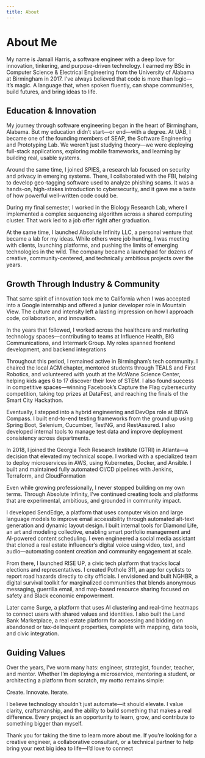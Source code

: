 ```yaml
---
title: About
---
```

# About Me

My name is Jamall Harris, a software engineer with a deep love for innovation, tinkering, and purpose-driven technology. I earned my BSc in Computer Science & Electrical Engineering from the University of Alabama at Birmingham in 2017. I’ve always believed that code is more than logic—it’s magic. A language that, when spoken fluently, can shape communities, build futures, and bring ideas to life.

## Education &  Innovation
My journey through software engineering began in the heart of Birmingham, Alabama. But my education didn’t start—or end—with a degree. At UAB, I became one of the founding members of SEAP, the Software Engineering and Prototyping Lab. We weren’t just studying theory—we were deploying full-stack applications, exploring mobile frameworks, and learning by building real, usable systems.

Around the same time, I joined SPIES, a research lab focused on security and privacy in emerging systems. There, I collaborated with the FBI, helping to develop geo-tagging software used to analyze phishing scams. It was a hands-on, high-stakes introduction to cybersecurity, and it gave me a taste of how powerful well-written code could be.

During my final semester, I worked in the Biology Research Lab, where I implemented a complex sequencing algorithm across a shared computing cluster. That work led to a job offer right after graduation.

At the same time, I launched Absolute Infinity LLC, a personal venture that became a lab for my ideas. While others were job hunting, I was meeting with clients, launching platforms, and pushing the limits of emerging technologies in the wild. The company became a launchpad for dozens of creative, community-centered, and technically ambitious projects over the years.

## Growth Through Industry & Community
That same spirit of innovation took me to California when I was accepted into a Google internship and offered a junior developer role in Mountain View.  The culture and intensity left a lasting impression on how I approach code, collaboration, and innovation.

In the years that followed, I worked across the healthcare and marketing technology spaces—contributing to teams at Influence Health, BIG Communications, and Intermark Group. My roles spanned frontend development, and backend integrations

Throughout this period, I remained active in Birmingham’s tech community. I chaired the local ACM chapter, mentored students through TEALS and First Robotics, and volunteered with youth at the McWane Science Center, helping kids ages 6 to 17 discover their love of STEM. I also found success in competitive spaces—winning Facebook’s Capture the Flag cybersecurity competition, taking top prizes at DataFest, and reaching the finals of the Smart City Hackathon.

Eventually, I stepped into a hybrid engineering and DevOps role at BBVA Compass. I built end-to-end testing frameworks from the ground up using Spring Boot, Selenium, Cucumber, TestNG, and RestAssured. I also developed internal tools to manage test data and improve deployment consistency across departments.

In 2018, I joined the Georgia Tech Research Institute (GTRI) in Atlanta—a decision that elevated my technical scope. I worked with a specialized team to deploy microservices in AWS, using Kubernetes, Docker, and Ansible. I built and maintained fully automated CI/CD pipelines with Jenkins, Terraform, and CloudFormation

Even while growing professionally, I never stopped building on my own terms. Through Absolute Infinity, I’ve continued creating tools and platforms that are experimental, ambitious, and grounded in community impact.

I developed SendEdge, a platform that uses computer vision and large language models to improve email accessibility through automated alt-text generation and dynamic layout design. I built internal tools for Diamond Life, an art and modeling collective, enabling smart portfolio management and AI-powered content scheduling. I even engineered a social media assistant that cloned a real estate influencer’s digital voice using video, text, and audio—automating content creation and community engagement at scale.

From there, I launched RISE UP, a civic tech platform that tracks local elections and representatives. I created Pothole 311, an app for cyclists to report road hazards directly to city officials. I envisioned and built NGHBR, a digital survival toolkit for marginalized communities that blends anonymous messaging, guerrilla email, and map-based resource sharing focused on safety and Black economic empowerment.

Later came Surge, a platform that uses AI clustering and real-time heatmaps to connect users with shared values and identities. I also built the Land Bank Marketplace, a real estate platform for accessing and bidding on abandoned or tax-delinquent properties, complete with mapping, data tools, and civic integration.

## Guiding Values

Over the years, I’ve worn many hats: engineer, strategist, founder, teacher, and mentor. Whether I’m deploying a microservice, mentoring a student, or architecting a platform from scratch, my motto remains simple:

Create. Innovate. Iterate.

I believe technology shouldn’t just automate—it should elevate. I value clarity, craftsmanship, and the ability to build something that makes a real difference. Every project is an opportunity to learn, grow, and contribute to something bigger than myself.

Thank you for taking the time to learn more about me. If you’re looking for a creative engineer, a collaborative consultant, or a technical partner to help bring your next big idea to life—I’d love to connect